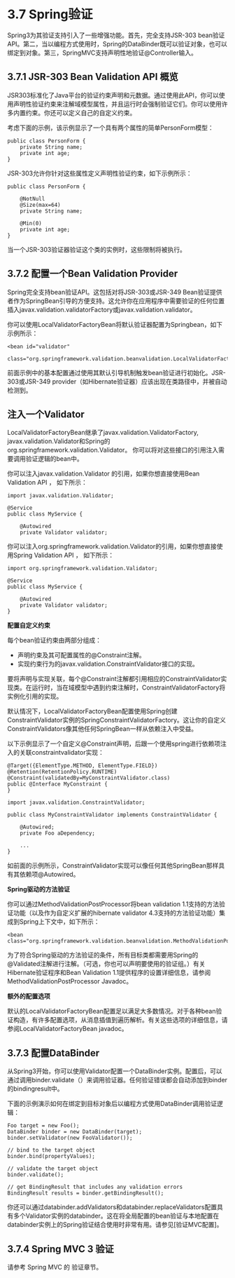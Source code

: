 # 3.7 Spring验证

Spring3为其验证支持引入了一些增强功能。首先，完全支持JSR-303 bean验证API。第二，当以编程方式使用时，Spring的DataBinder既可以验证对象，也可以绑定到对象。第三，SpringMVC支持声明性地验证@Controller输入。

## 3.7.1 JSR-303 Bean Validation API 概览

JSR303标准化了Java平台的验证约束声明和元数据。通过使用此API，你可以使用声明性验证约束来注解域模型属性，并且运行时会强制验证它们。你可以使用许多内置约束。你还可以定义自己的自定义约束。

考虑下面的示例，该示例显示了一个具有两个属性的简单PersonForm模型：

~~~
public class PersonForm {
    private String name;
    private int age;
}
~~~

JSR-303允许你针对这些属性定义声明性验证约束，如下示例所示：

~~~
public class PersonForm {

    @NotNull
    @Size(max=64)
    private String name;

    @Min(0)
    private int age;
}
~~~

当一个JSR-303验证器验证这个类的实例时，这些限制将被执行。

## 3.7.2 配置一个Bean Validation Provider

Spring完全支持bean验证API。这包括对将JSR-303或JSR-349 Bean验证提供者作为SpringBean引导的方便支持。这允许你在应用程序中需要验证的任何位置插入javax.validation.validatorFactory或javax.validation.validator。

你可以使用LocalValidatorFactoryBean将默认验证器配置为Springbean，如下示例所示：
~~~
<bean id="validator"
    class="org.springframework.validation.beanvalidation.LocalValidatorFactoryBean"/>
~~~

前面示例中的基本配置通过使用其默认引导机制触发bean验证进行初始化。JSR-303或JSR-349 provider（如Hibernate验证器）应该出现在类路径中，并被自动检测到。

## 注入一个Validator

LocalValidatorFactoryBean继承了javax.validation.ValidatorFactory, javax.validation.Validator和Spring的org.springframework.validation.Validator。 你可以将对这些接口的引用注入需要调用验证逻辑的bean中。

你可以注入javax.validation.Validator 的引用，如果你想直接使用Bean Validation API ， 如下所示：
~~~
import javax.validation.Validator;

@Service
public class MyService {

    @Autowired
    private Validator validator;
~~~

你可以注入org.springframework.validation.Validator的引用，如果你想直接使用Spring Validation API ， 如下所示：

~~~
import org.springframework.validation.Validator;

@Service
public class MyService {

    @Autowired
    private Validator validator;
}
~~~

**配置自定义约束**

每个bean验证约束由两部分组成：

* 声明约束及其可配置属性的@Constraint注解。
* 实现约束行为的javax.validation.ConstraintValidator接口的实现。
  
要将声明与实现关联，每个@Constraint注解都引用相应的ConstraintValidator实现类。在运行时，当在域模型中遇到约束注解时，ConstraintValidatorFactory将实例化引用的实现。

默认情况下，LocalValidatorFactoryBean配置使用Spring创建ConstraintValidator实例的SpringConstraintValidatorFactory。这让你的自定义ConstraintValidators像其他任何SpringBean一样从依赖注入中受益。

以下示例显示了一个自定义@Constraint声明，后跟一个使用spring进行依赖项注入的关联constraintvalidator实现：

~~~
@Target({ElementType.METHOD, ElementType.FIELD})
@Retention(RetentionPolicy.RUNTIME)
@Constraint(validatedBy=MyConstraintValidator.class)
public @Interface MyConstraint {
}
~~~

~~~
import javax.validation.ConstraintValidator;

public class MyConstraintValidator implements ConstraintValidator {

    @Autowired;
    private Foo aDependency;

    ...
}
~~~

如前面的示例所示，ConstraintValidator实现可以像任何其他SpringBean那样具有其依赖项@Autowired。

**Spring驱动的方法验证**

你可以通过MethodValidationPostProcessor将bean validation 1.1支持的方法验证功能（以及作为自定义扩展的hibernate validator 4.3支持的方法验证功能）集成到Spring上下文中，如下所示：

~~~
<bean class="org.springframework.validation.beanvalidation.MethodValidationPostProcessor"/>
~~~

为了符合Spring驱动的方法验证的条件，所有目标类都需要用Spring的@Validated注解进行注解。（可选，你也可以声明要使用的验证组。）有关Hibernate验证程序和Bean Validation 1.1提供程序的设置详细信息，请参阅MethodValidationPostProcessor Javadoc。 

**额外的配置选项**

默认的LocalValidatorFactoryBean配置足以满足大多数情况。对于各种bean验证构造，有许多配置选项，从消息插值到遍历解析。有关这些选项的详细信息，请参阅LocalValidatorFactoryBean javadoc。

## 3.7.3 配置DataBinder

从Spring3开始，你可以使用Validator配置一个DataBinder实例。配置后，可以通过调用binder.validate（）来调用验证器。任何验证错误都会自动添加到binder的bindingresult中。

下面的示例演示如何在绑定到目标对象后以编程方式使用DataBinder调用验证逻辑：

~~~
Foo target = new Foo();
DataBinder binder = new DataBinder(target);
binder.setValidator(new FooValidator());

// bind to the target object
binder.bind(propertyValues);

// validate the target object
binder.validate();

// get BindingResult that includes any validation errors
BindingResult results = binder.getBindingResult();
~~~

你还可以通过databinder.addValidators和databinder.replaceValidators配置具有多个Validator实例的databinder。这在将全局配置的bean验证与本地配置在databinder实例上的Spring验证结合使用时非常有用。请参见[验证MVC配置]。

## 3.7.4 Spring MVC 3 验证

请参考 Spring MVC 的 验证章节。




